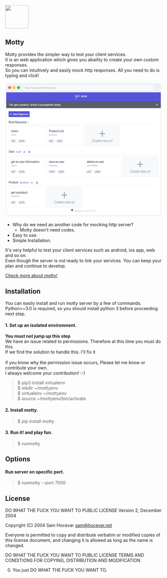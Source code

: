 <a href="https://scalalang2.github.io/motty/">
  <img src="https://scalalang2.github.io/motty/images/logo.png" width="75" height="75">
</a>

## Motty
Motty provides the simpler way to test your client services.<br>
It is an web application which gives you abaility to create your own custom responses.<br>
So you can intuitively and easily mock http responses. All you need to do is typing and click!

![Motty web application](/docs/images/main.png)

- Why do we need an another code for mocking http server?
    - Motty doesn't need codes.
- Easy to use.
- Simple Installation.

It's very helpful to test your client services such as android, ios app, web and so on.<br>
Even though the server is not ready to link your services. You can keep your plan and continue to develop.

[Check more about motty!](https://scalalang2.github.io/motty/)

## Installation
You can easily install and run motty server by a few of commands. <br>
Python>=3.0 is required, so you should install python 3 before proceeding next step.


#### 1. Set up an isolated environment.
**You must not jump up this step** <br>
We have an issue related to permissions. Therefore at this time you must do this.<br>
If we find the solution to handle this. I'll fix it<br><br>
if you know why the permission issue occurs, Please let me know or contribute your own.<br>
I always welcome your contribution! :-)

> $ pip3 install virtualenv <br>
> $ mkdir ~/mottyenv <br>
> $ virtualenv ~/mottyenv <br> 
> $ source ~/mottyenv/bin/activate <br>

#### 2. Install motty.
> $ pip install motty


#### 3. Run it! and play fun.
> $ runmotty


## Options
#### Run server on specific port.
> $ runmotty --port 7000

## License

DO WHAT THE FUCK YOU WANT TO PUBLIC LICENSE
Version 2, December 2004

Copyright (C) 2004 Sam Hocevar <sam@hocevar.net>

Everyone is permitted to copy and distribute verbatim or modified
copies of this license document, and changing it is allowed as long
as the name is changed.

DO WHAT THE FUCK YOU WANT TO PUBLIC LICENSE
TERMS AND CONDITIONS FOR COPYING, DISTRIBUTION AND MODIFICATION

0. You just DO WHAT THE FUCK YOU WANT TO.
